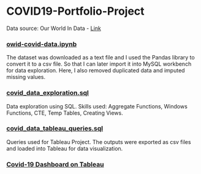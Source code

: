 # COVID19-Portfolio-Project

Data source: Our World In Data - [Link](https://github.com/owid/covid-19-data/tree/master/public/data)

### [owid-covid-data.ipynb](https://github.com/monicafng/COVID19-Portfolio-Project/blob/main/owid-covid-data.ipynb)
The dataset was downloaded as a text file and I used the Pandas library to convert it to a csv file. So that I can later import it into MySQL workbench for data exploration. Here, I also removed duplicated data and imputed missing values.

### [covid_data_exploration.sql](https://github.com/monicafng/COVID19-Portfolio-Project/blob/main/covid_data_exploration.sql)
Data exploration using SQL. Skills used:  Aggregate Functions, Windows Functions, CTE, Temp Tables, Creating Views.

### [covid_data_tableau_queries.sql](https://github.com/monicafng/COVID19-Portfolio-Project/blob/main/covid_data_tableau_queries.sql)
Queries used for Tableau Project. The outputs were exported as csv files and loaded into Tableau for data visualization.

### [Covid-19 Dashboard on Tableau](https://public.tableau.com/views/Covid-19Dashboard_16314834116800/Covid-19Dashboard?:language=en-US&:display_count=n&:origin=viz_share_link)

